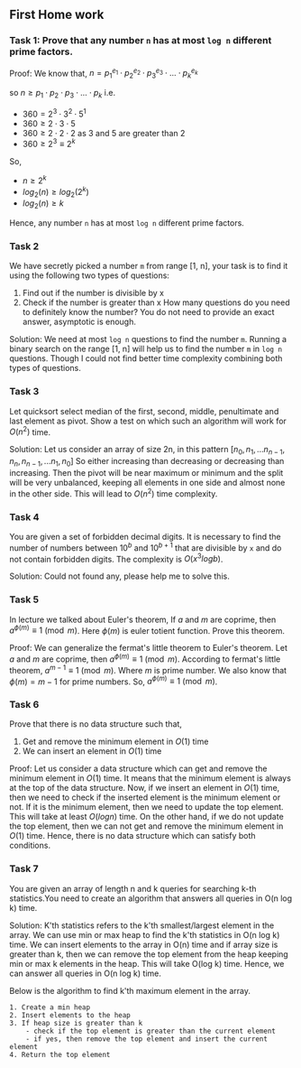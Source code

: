 ## First Home work

### Task 1: Prove that any number `n` has at most `log n` different prime factors.
Proof: 
We know that, $n = p_1^{e_1} \cdot p_2^{e_2} \cdot p_3^{e_3} \cdot \ldots \cdot p_k^{e_k}$

so $n \geq p_1 \cdot p_2 \cdot p_3 \cdot \ldots \cdot p_k$ 
i.e. 

- $360 = 2^3 \cdot 3^2 \cdot 5^1$
- $360 \geq 2 \cdot 3 \cdot 5$
- $360 \geq 2 \cdot 2 \cdot 2$ as 3 and 5 are greater than 2
- $360 \geq 2^3 \equiv 2^k$

So,
- $n \geq 2^k$ 
- $log_2 (n) \geq log_2 (2^k)$
- $log_2 (n) \geq k$

Hence, any number `n` has at most `log n` different prime factors.


### Task 2
We have secretly picked a number `m` from range [1, n], your task is to find it using the following two types of questions:
1. Find out if the number is divisible by x
2. Check if the number is greater than x
How many questions do you need to definitely know the number? You do not need to provide an exact answer, asymptotic is enough.

Solution:
We need at most `log n` questions to find the number `m`.
Running a binary search on the range [1, n] will help us to find the number `m` in `log n` questions.
Though I could not find better time complexity combining both types of questions.

### Task 3
Let quicksort select median of the first, second, middle, penultimate and last element as pivot. Show a test on which such an algorithm will work for $O(n^2)$ time.

Solution: Let us consider an array of size 2n, in this pattern [$n_0, n_1, ... n_{n-1}, n_n, n_{n-1}, ... n_1,n_0$]
So either increasing than decreasing or decreasing than increasing. Then the pivot will be near maximum or minimum and the split will be very unbalanced, keeping all elements in one side and almost none in the other side. This will lead to $O(n^2)$ time complexity.

### Task 4
You are given a set of forbidden decimal digits. It is necessary to find the number of numbers between $10^b$ and $10^{b+1}$ that are divisible by `x` and do not contain forbidden digits. The complexity is $O(x^3 log b)$.

Solution: Could not found any, please help me to solve this.

### Task 5
In lecture we talked about Euler's theorem, If $a$ and $m$ are coprime, then $a^{\phi(m)} \equiv 1 \pmod m$. Here $\phi(m)$ is euler totient function. Prove this theorem.

Proof: We can generalize the fermat's little theorem to Euler's theorem.
Let $a$ and $m$ are coprime, then $a^{\phi(m)} \equiv 1 \pmod m$.
According to fermat's little theorem, $a^{m-1} \equiv 1 \pmod m$. Where $m$ is prime number.
We also know that $\phi(m) = m-1$ for prime numbers.
So, $a^{\phi(m)} \equiv 1 \pmod m$.


### Task 6
Prove that there is no data structure such that,
1. Get and remove the minimum element in $O(1)$ time
2. We can insert an element in $O(1)$ time

Proof: Let us consider a data structure which can get and remove the minimum element in $O(1)$ time. It means that the minimum element is always at the top of the data structure. Now, if we insert an element in $O(1)$ time, then we need to check if the inserted element is the minimum element or not. If it is the minimum element, then we need to update the top element. This will take at least $O(log n)$ time. On the other hand, if we do not update the top element, then we can not get and remove the minimum element in $O(1)$ time. Hence, there is no data structure which can satisfy both conditions.

### Task 7
You are given an array of length n and k queries for searching k-th statistics.You need to create an algorithm that answers all queries in O(n log k) time.

Solution: K'th statistics refers to the k'th smallest/largest element in the array. We can use min or max heap to find the k'th statistics in O(n log k) time. We can insert elements to the array in O(n) time and if array size is greater than k, then we can remove the top element from the heap keeping min or max k elements in the heap. This will take O(log k) time. Hence, we can answer all queries in O(n log k) time.

Below is the algorithm to find k'th maximum element in the array.
```algorithm
1. Create a min heap
2. Insert elements to the heap
3. If heap size is greater than k
    - check if the top element is greater than the current element
    - if yes, then remove the top element and insert the current element
4. Return the top element
```